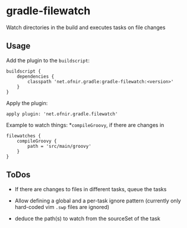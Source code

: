 gradle-filewatch
================

Watch directories in the build and executes tasks on file changes

Usage
-----

Add the plugin to the `buildscript`:
	
	buildscript {
		dependencies {
			classpath 'net.ofnir.gradle:gradle-filewatch:<version>'
		}
	}

Apply the plugin:

	apply plugin: 'net.ofnir.gradle.filewatch'

Example to watch things: *`compileGroovy`, if there are changes in 

	filewatches {
		compileGroovy {
			path = 'src/main/groovy'
		}
	}


ToDos
-----

 - If there are changes to files in different tasks, queue the tasks

 - Allow defining a global and a per-task ignore pattern (currently only
   hard-coded vim `.swp` files are ignored)

 - deduce the path(s) to watch from the sourceSet of the task
